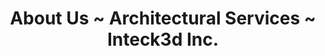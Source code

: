 ---
title: About Us  ~ Architectural Services ~ Inteck3d Inc.
description: See your vision. Expand the potential. Over the 8 years it’s been in business, Inteck3d has worked from coast to coast in both Canada and the USA. Learn more about us here.
bannerh1: About Us
layout: about

heading1: We Are The Architectural Drafting & Rendering Specialists

about1: "Over the 8 years it’s been in business, Inteck3d has worked from coast to coast in both Canada and the USA on hundreds of projects ranging from small bathroom, kitchen, and basement renovations to condo and neighbourhood developments worth many millions.
<br><br>
Ivan Cyr, Inteck’s founder, is excited by the potential of virtual reality technology and loves helping clients visualize their space. He says, “It’s so satisfying to see a client get excited about creating their space and showcasing it before it even exists. I’m proud to have built a service that can help people create their dream homes, sell and market their homes and provide excellent service to others.” Customer service is priority and Ivan firmly believes that Inteck3d can’t be successful if you aren’t satisfied.
<br><br>
Benjamin Heron, M.Arch, is Inteck3d’s architectural intern. His mission is to make the world a more logical and more beautiful place. He is excited to be part of Inteck3d’s team and loves helping clients realize their building projects."

heading2: Priority Customer Service And Support
box1: QUICK RESPONSE TIME
box1_desc: There's nothing worse than reaching out and receiving a delayed response, or no answer at all! We prioritize a fast response time so we can address your needs in the moment. If you need a quote or any kind of assistance, we're always available and ready to help.

box2: 100% MONEY BACK GUARANTEE
box2_desc: Building projects are already stressful enough. When you come to Inteck3d, we want you to feel safe and risk free. Your needs and satisfaction are our priority. We’re here to serve you and if you’re not satisfied with our product, we offer a 100% money back guarantee.

box3: SPECIALIZED KNOWLEDGE
box3_desc: Our professional drafting architectural shop specializes in high end 3D rendering and virtual space realization. We use the latest software and computer hardware and what we generate pushes the limits to the limit! Need advice about a project? Our experts are ready to help.

cta: QUESTIONS ABOUT OUR SERVICES?
cta_sub: 
cta_link: /contact
---